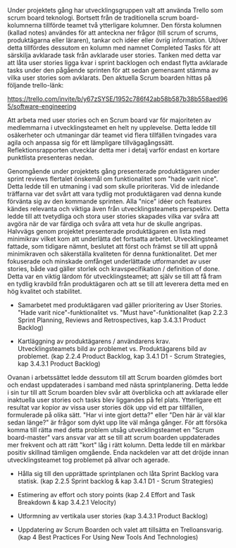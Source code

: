 Under projektets gång har utvecklingsgruppen valt att använda Trello som scrum board teknologi. Bortsett från de traditionella scrum board-kolumnerna tillförde teamet två ytterligare kolumner. Den första kolumnen (kallad notes) användes för att anteckna ner frågor (till scrum of scrums, produktägarna eller läraren), tankar och idéer eller övrig information. Utöver detta tillfördes dessutom en kolumn med namnet Completed Tasks för att särskilja avklarade task från avklarade user stories. Tanken med detta var att låta user stories ligga kvar i sprint backlogen och endast flytta avklarade tasks under den pågående sprinten för att sedan gemensamt stämma av vilka user stories som avklarats. Den aktuella Scrum boarden hittas på följande trello-länk:

https://trello.com/invite/b/y67zSYSE/1952c786f42ab58b587b38b558aed965/software-engineering

Att arbeta med user stories och en Scrum board var för majoriteten av medlemmarna i utvecklingsteamet en helt ny upplevelse. Detta ledde till osäkerheter och utmaningar där teamet vid flera tillfällen tvingades vara agila och anpassa sig för ett lämpligare tillvägagångssätt. Reflektionsrapporten utvecklar detta mer i detalj varför endast en kortare punktlista presenteras nedan.


Genomgående under projektets gång presenterade produktägaren under sprint reviews flertalet önskemål om funktionalitet som "hade varit nice". Detta ledde till en utmaning i vad som skulle prioriteras. Vid de inledande träffarna var det svårt att vara tydlig mot produktägaren vad denna kunde förvänta sig av den kommande sprinten. Alla "nice" idéer och features kändes relevanta och viktiga även från utvecklingsteamets perspektiv. Detta ledde till att tvetydliga och stora user stories skapades vilka var svåra att avgöra när de var färdiga och svåra att veta hur de skulle angripas. Halvvägs genom projektet presenterade produktägaren en lista med minimikrav vilket kom att underlätta det fortsatta arbetet. Utvecklingsteamet fattade, som tidigare nämnt, beslutet att först och främst se till att uppnå minimikraven och säkerställa kvaliteten för denna funktionalitet. Det mer fokuserade och minskade omfånget underlättade utformandet av user stories, både vad gäller storlek och kravspecifikation / definition of done. Detta var en viktig lärdom för utvecklingsteamet; att själv se till att få fram en tydlig kravbild från produktägaren och att se till att leverera detta med en hög kvalitet och stabilitet.

 - Samarbetet med produktägaren vad gäller prioritering av User Stories. "Hade varit nice"-funktionalitet vs. "Must have"-funktionalitet (kap 2.2.3 Sprint Planning, Reviews and Retrospectives, kap 3.4.3.1 Product Backlog)


 - Kartläggning av produktägarens / användarens krav. Utvecklingsteamets bild av problemet vs. Produktägarens bild av problemet. (kap 2.2.4 Product Backlog, kap 3.4.1 D1 - Scrum Strategies, kap 3.4.3.1 Product Backlog)


Ovanan i arbetssättet ledde dessutom till att Scrum boarden glömdes bort och endast uppdaterades i samband med nästa sprintplanering. Detta ledde i sin tur till att Scrum boarden blev svår att överblicka och att avklarade eller inaktuella user stories och tasks blev liggandes på fel plats. Ytterligare ett resultat var kopior av vissa user stories dök upp vid ett par tillfällen, formulerade på olika sätt. "Har vi inte gjort detta?" eller "Den här är väl klar sedan länge?" är frågor som dykt upp lite väl många gånger. För att försöka komma till rätta med detta problem utsåg utvecklingsteamet en "Scrum board-master" vars ansvar var att se till att scrum boarden uppdaterades mer frekvent och att rätt "kort" låg i rätt kolumn. Detta ledde till en märkbar positiv skillnad tämligen omgående. Enda nackdelen var att det dröjde innan utvecklingsteamet tog problemet på allvar och agerade.


 - Hålla sig till den upprättade sprintplanen och låta Sprint Backlog vara statisk.  (kap 2.2.5 Sprint backlog & kap 3.4.1 D1 - Scrum Strategies)

 - Estimering av effort och story points (kap 2.4 Effort and Task Breakdown & kap 3.4.2.1 Velocity)

 - Utformning av vertikala user stories (kap 3.4.3.1 Product Backlog)

 - Uppdatering av Scrum Boarden och valet att tillsätta en Trelloansvarig. (kap 4 Best Practices For Using New Tools And Technologies)
